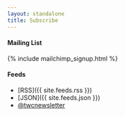 ```yaml
---
layout: standalone
title: Subscribe
---
```


<h4 class="text-secondary">Mailing List</h4>

{% include mailchimp_signup.html %}

<h4 class="text-secondary">Feeds</h4>

- [RSS]({{ site.feeds.rss }})
- [JSON]({{ site.feeds.json }})
- [@twcnewsletter](https://twitter.com/twcnewsletter)
